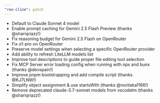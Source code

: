 ```yaml
---
"roo-cline": patch
---
```


- Default to Claude Sonnet 4 model
- Enable prompt caching for Gemini 2.5 Flash Preview (thanks @shariqriazz!)
- Fix reasoning budget for Gemini 2.5 Flash on OpenRouter
- Fix o1-pro on OpenRouter
- Preserve model settings when selecting a specific OpenRouter provider
- Add ability to refresh LiteLLM models list
- Improve tool descriptions to guide proper file editing tool selection
- Fix MCP Server error loading config when running with npx and bunx (thanks @devxpain!)
- Improve pnpm bootstrapping and add compile script (thanks @KJ7LNW!)
- Simplify object assignment & use startsWith (thanks @noritaka1166!)
- Remove deprecated claude-3.7-sonnet models from vscodelm (thanks @shariqriazz!)
